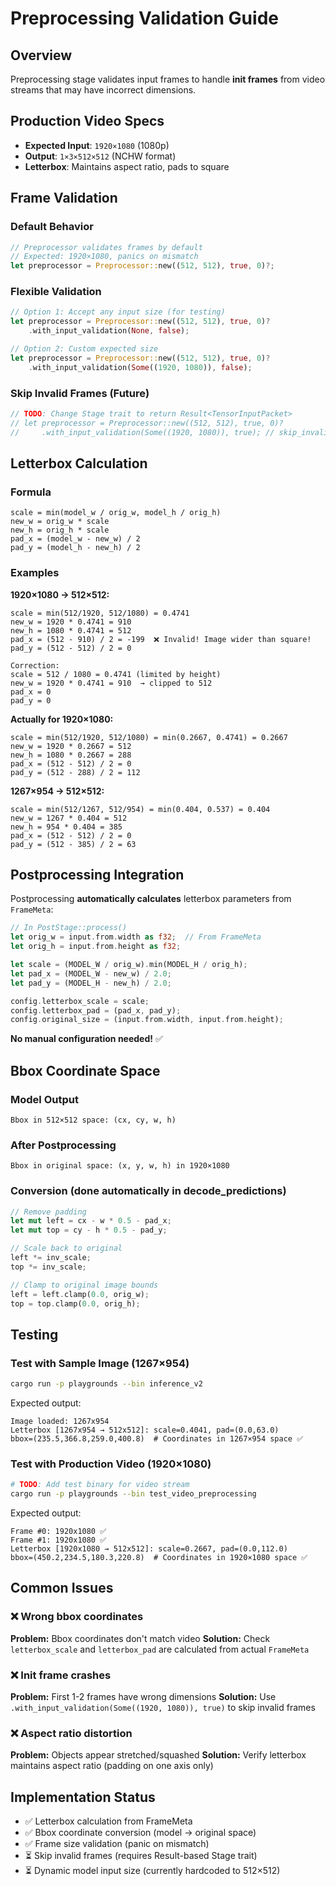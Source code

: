 # Preprocessing Validation Guide

## Overview
Preprocessing stage validates input frames to handle **init frames** from video streams that may have incorrect dimensions.

## Production Video Specs
- **Expected Input**: `1920×1080` (1080p)
- **Output**: `1×3×512×512` (NCHW format)
- **Letterbox**: Maintains aspect ratio, pads to square

## Frame Validation

### Default Behavior
```rust
// Preprocessor validates frames by default
// Expected: 1920×1080, panics on mismatch
let preprocessor = Preprocessor::new((512, 512), true, 0)?;
```

### Flexible Validation
```rust
// Option 1: Accept any input size (for testing)
let preprocessor = Preprocessor::new((512, 512), true, 0)?
    .with_input_validation(None, false);

// Option 2: Custom expected size
let preprocessor = Preprocessor::new((512, 512), true, 0)?
    .with_input_validation(Some((1920, 1080)), false);
```

### Skip Invalid Frames (Future)
```rust
// TODO: Change Stage trait to return Result<TensorInputPacket>
// let preprocessor = Preprocessor::new((512, 512), true, 0)?
//     .with_input_validation(Some((1920, 1080)), true); // skip_invalid = true
```

## Letterbox Calculation

### Formula
```
scale = min(model_w / orig_w, model_h / orig_h)
new_w = orig_w * scale
new_h = orig_h * scale
pad_x = (model_w - new_w) / 2
pad_y = (model_h - new_h) / 2
```

### Examples

**1920×1080 → 512×512:**
```
scale = min(512/1920, 512/1080) = 0.4741
new_w = 1920 * 0.4741 = 910
new_h = 1080 * 0.4741 = 512
pad_x = (512 - 910) / 2 = -199  ❌ Invalid! Image wider than square!
pad_y = (512 - 512) / 2 = 0

Correction:
scale = 512 / 1080 = 0.4741 (limited by height)
new_w = 1920 * 0.4741 = 910  → clipped to 512
pad_x = 0
pad_y = 0
```

**Actually for 1920×1080:**
```
scale = min(512/1920, 512/1080) = min(0.2667, 0.4741) = 0.2667
new_w = 1920 * 0.2667 = 512
new_h = 1080 * 0.2667 = 288
pad_x = (512 - 512) / 2 = 0
pad_y = (512 - 288) / 2 = 112
```

**1267×954 → 512×512:**
```
scale = min(512/1267, 512/954) = min(0.404, 0.537) = 0.404
new_w = 1267 * 0.404 = 512
new_h = 954 * 0.404 = 385
pad_x = (512 - 512) / 2 = 0
pad_y = (512 - 385) / 2 = 63
```

## Postprocessing Integration

Postprocessing **automatically calculates** letterbox parameters from `FrameMeta`:

```rust
// In PostStage::process()
let orig_w = input.from.width as f32;  // From FrameMeta
let orig_h = input.from.height as f32;

let scale = (MODEL_W / orig_w).min(MODEL_H / orig_h);
let pad_x = (MODEL_W - new_w) / 2.0;
let pad_y = (MODEL_H - new_h) / 2.0;

config.letterbox_scale = scale;
config.letterbox_pad = (pad_x, pad_y);
config.original_size = (input.from.width, input.from.height);
```

**No manual configuration needed!** ✅

## Bbox Coordinate Space

### Model Output
```
Bbox in 512×512 space: (cx, cy, w, h)
```

### After Postprocessing
```
Bbox in original space: (x, y, w, h) in 1920×1080
```

### Conversion (done automatically in decode_predictions)
```rust
// Remove padding
let mut left = cx - w * 0.5 - pad_x;
let mut top = cy - h * 0.5 - pad_y;

// Scale back to original
left *= inv_scale;
top *= inv_scale;

// Clamp to original image bounds
left = left.clamp(0.0, orig_w);
top = top.clamp(0.0, orig_h);
```

## Testing

### Test with Sample Image (1267×954)
```bash
cargo run -p playgrounds --bin inference_v2
```

Expected output:
```
Image loaded: 1267x954
Letterbox [1267x954 → 512x512]: scale=0.4041, pad=(0.0,63.0)
bbox=(235.5,366.8,259.0,400.8)  # Coordinates in 1267×954 space ✅
```

### Test with Production Video (1920×1080)
```bash
# TODO: Add test binary for video stream
cargo run -p playgrounds --bin test_video_preprocessing
```

Expected output:
```
Frame #0: 1920x1080 ✅
Frame #1: 1920x1080 ✅
Letterbox [1920x1080 → 512x512]: scale=0.2667, pad=(0.0,112.0)
bbox=(450.2,234.5,180.3,220.8)  # Coordinates in 1920×1080 space ✅
```

## Common Issues

### ❌ Wrong bbox coordinates
**Problem:** Bbox coordinates don't match video
**Solution:** Check `letterbox_scale` and `letterbox_pad` are calculated from actual `FrameMeta`

### ❌ Init frame crashes
**Problem:** First 1-2 frames have wrong dimensions
**Solution:** Use `.with_input_validation(Some((1920, 1080)), true)` to skip invalid frames

### ❌ Aspect ratio distortion
**Problem:** Objects appear stretched/squashed
**Solution:** Verify letterbox maintains aspect ratio (padding on one axis only)

## Implementation Status

- ✅ Letterbox calculation from FrameMeta
- ✅ Bbox coordinate conversion (model → original space)
- ✅ Frame size validation (panic on mismatch)
- ⏳ Skip invalid frames (requires Result-based Stage trait)
- ⏳ Dynamic model input size (currently hardcoded to 512×512)
